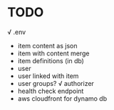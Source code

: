 # TODO

√ .env
- item content as json
- item with content merge
- item definitions (in db)
- user
- user linked with item
- user groups?
√ authorizer
- health check endpoint
- aws cloudfront for dynamo db
